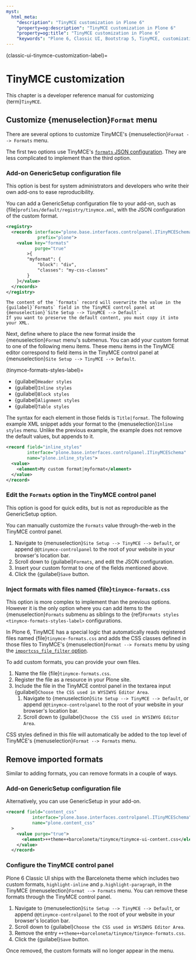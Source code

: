 ```yaml
---
myst:
  html_meta:
    "description": "TinyMCE customization in Plone 6"
    "property=og:description": "TinyMCE customization in Plone 6"
    "property=og:title": "TinyMCE customization in Plone 6"
    "keywords": "Plone 6, Classic UI, Bootstrap 5, TinyMCE, customization"
---
```


(classic-ui-tinymce-customization-label)=

# TinyMCE customization

This chapter is a developer reference manual for customizing {term}`TinyMCE`.


## Customize {menuselection}`Format` menu

There are several options to customize TinyMCE's {menuselection}`Format --> Formats` menu.

The first two options use TinyMCE's [`formats` JSON configuration](https://www.tiny.cloud/docs/tinymce/latest/content-formatting/).
They are less complicated to implement than the third option.


### Add-on GenericSetup configuration file

This option is best for system administrators and developers who write their own add-ons to ease reproducibility.

You can add a GenericSetup configuration file to your add-on, such as {file}`profiles/default/registry/tinymce.xml`, with the JSON configuration of the custom format.

```xml
<registry>
  <records interface="plone.base.interfaces.controlpanel.ITinyMCESchema"
            prefix="plone">
    <value key="formats"
           purge="true"
        >{
        "myformat": {
            "block": "div",
            "classes": "my-css-classes"
        }
    }</value>
  </records>
</registry>
```

```{important}
The content of the `formats` record will overwrite the value in the {guilabel}`Formats` field in the TinyMCE control panel at {menuselection}`Site Setup --> TinyMCE --> Default`.
If you want to preserve the default content, you must copy it into your XML.
```

Next, define where to place the new format inside the {menuselection}`Format` menu's submenus.
You can add your custom format to one of the following menu items.
These menu items in the TinyMCE editor correspond to field items in the TinyMCE control panel at {menuselection}`Site Setup --> TinyMCE --> Default`.

(tinymce-formats-styles-label)=

-   {guilabel}`Header styles`
-   {guilabel}`Inline styles`
-   {guilabel}`Block styles`
-   {guilabel}`Alignment styles`
-   {guilabel}`Table styles`

The syntax for each element in those fields is `Title|format`.
The following example XML snippet adds your format to the {menuselection}`Inline styles` menu.
Unlike the previous example, the example does not remove the default values, but appends to it.

```xml
<record field="inline_styles"
        interface="plone.base.interfaces.controlpanel.ITinyMCESchema"
        name="plone.inline_styles">
  <value>
    <element>My custom format|myformat</element>
  </value>
</record>
```


### Edit the `Formats` option in the TinyMCE control panel

This option is good for quick edits, but is not as reproducible as the GenericSetup option.

You can manually customize the `Formats` value through-the-web in the TinyMCE control panel.

1.  Navigate to {menuselection}`Site Setup --> TinyMCE --> Default`, or append `@@tinymce-controlpanel` to the root of your website in your browser's location bar.
1.  Scroll down to {guilabel}`Formats`, and edit the JSON configuration.
1.  Insert your custom format to one of the fields mentioned above.
1.  Click the {guilabel}`Save` button.


### Inject formats with files named {file}`tinymce-formats.css`

This option is more complex to implement than the previous options.
However it is the only option where you can add items to the {menuselection}`Formats` submenu as siblings to the {ref}`Formats styles <tinymce-formats-styles-label>` configurations.

In Plone 6, TinyMCE has a special logic that automatically reads registered files named {file}`tinymce-formats.css` and adds the CSS classes defined in those files to TinyMCE's {menuselection}`Format --> Formats` menu by using the [`importcss_file_filter` option](https://www.tiny.cloud/docs/tinymce/latest/importcss/#importcss_file_filter).

To add custom formats, you can provide your own files.

1.  Name the file {file}`tinymce-formats.css`.
1.  Register the file as a resource in your Plone site.
1.  Include the file in the TinyMCE control panel in the textarea input {guilabel}`Choose the CSS used in WYSIWYG Editor Area`.
    1.  Navigate to {menuselection}`Site Setup --> TinyMCE --> Default`, or append `@@tinymce-controlpanel` to the root of your website in your browser's location bar.
    1.  Scroll down to {guilabel}`Choose the CSS used in WYSIWYG Editor Area`.

CSS styles defined in this file will automatically be added to the top level of TinyMCE's {menuselection}`Format --> Formats` menu.


## Remove imported formats

Similar to adding formats, you can remove formats in a couple of ways.


### Add-on GenericSetup configuration file

Alternatively, you can use GenericSetup in your add-on.

```xml
<record field="content_css"
          interface="plone.base.interfaces.controlpanel.ITinyMCESchema"
          name="plone.content_css"
  >
    <value purge="true">
      <element>++theme++barceloneta/tinymce/tinymce-ui-content.css</element>
    </value>
  </record>
```


### Configure the TinyMCE control panel

Plone 6 Classic UI ships with the Barceloneta theme which includes two custom formats, `highlight-inline` and `p.highlight-paragraph`, in the TinyMCE {menuselection}`Format --> Formats` menu.
You can remove these formats through the TinyMCE control panel.

1.  Navigate to {menuselection}`Site Setup --> TinyMCE --> Default`, or append `@@tinymce-controlpanel` to the root of your website in your browser's location bar.
1.  Scroll down to {guilabel}`Choose the CSS used in WYSIWYG Editor Area`.
1.  Remove the entry `++theme++barceloneta/tinymce/tinymce-formats.css`.
1.  Click the {guilabel}`Save` button.

Once removed, the custom formats will no longer appear in the menu.
